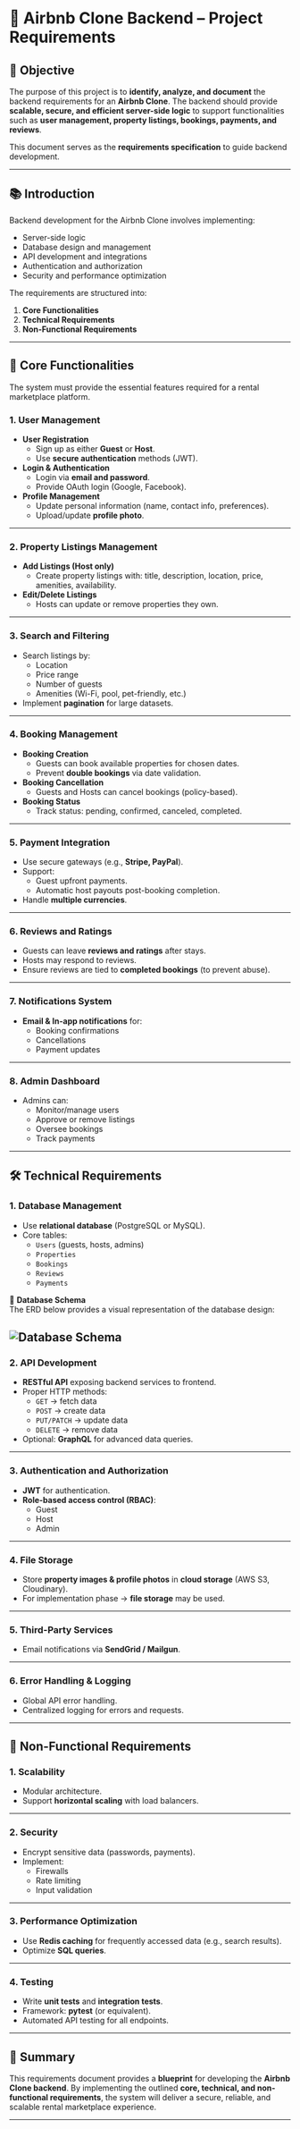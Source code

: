 # 🏡 Airbnb Clone Backend – Project Requirements

## 🎯 Objective
The purpose of this project is to **identify, analyze, and document** the backend requirements for an **Airbnb Clone**. The backend should provide **scalable, secure, and efficient server-side logic** to support functionalities such as **user management, property listings, bookings, payments, and reviews**.

This document serves as the **requirements specification** to guide backend development.

---

## 📚 Introduction
Backend development for the Airbnb Clone involves implementing:
- Server-side logic
- Database design and management
- API development and integrations
- Authentication and authorization
- Security and performance optimization

The requirements are structured into:
1. **Core Functionalities**
2. **Technical Requirements**
3. **Non-Functional Requirements**

---

## 🔑 Core Functionalities
The system must provide the essential features required for a rental marketplace platform.

### 1. User Management
- **User Registration**
  - Sign up as either **Guest** or **Host**.
  - Use **secure authentication** methods (JWT).
- **Login & Authentication**
  - Login via **email and password**.
  - Provide OAuth login (Google, Facebook).
- **Profile Management**
  - Update personal information (name, contact info, preferences).
  - Upload/update **profile photo**.

---

### 2. Property Listings Management
- **Add Listings (Host only)**
  - Create property listings with: title, description, location, price, amenities, availability.
- **Edit/Delete Listings**
  - Hosts can update or remove properties they own.

---

### 3. Search and Filtering
- Search listings by:
  - Location
  - Price range
  - Number of guests
  - Amenities (Wi-Fi, pool, pet-friendly, etc.)
- Implement **pagination** for large datasets.

---

### 4. Booking Management
- **Booking Creation**
  - Guests can book available properties for chosen dates.
  - Prevent **double bookings** via date validation.
- **Booking Cancellation**
  - Guests and Hosts can cancel bookings (policy-based).
- **Booking Status**
  - Track status: pending, confirmed, canceled, completed.

---

### 5. Payment Integration
- Use secure gateways (e.g., **Stripe, PayPal**).
- Support:
  - Guest upfront payments.
  - Automatic host payouts post-booking completion.
- Handle **multiple currencies**.

---

### 6. Reviews and Ratings
- Guests can leave **reviews and ratings** after stays.
- Hosts may respond to reviews.
- Ensure reviews are tied to **completed bookings** (to prevent abuse).

---

### 7. Notifications System
- **Email & In-app notifications** for:
  - Booking confirmations
  - Cancellations
  - Payment updates

---

### 8. Admin Dashboard
- Admins can:
  - Monitor/manage users
  - Approve or remove listings
  - Oversee bookings
  - Track payments

---

## 🛠️ Technical Requirements

### 1. Database Management
- Use **relational database** (PostgreSQL or MySQL).
- Core tables:
  - `Users` (guests, hosts, admins)
  - `Properties`
  - `Bookings`
  - `Reviews`
  - `Payments`

📌 **Database Schema**  
The ERD below provides a visual representation of the database design:

![Database Schema](./Database%20FlowChart.drawio.png)
---

### 2. API Development
- **RESTful API** exposing backend services to frontend.
- Proper HTTP methods:
  - `GET` → fetch data
  - `POST` → create data
  - `PUT/PATCH` → update data
  - `DELETE` → remove data
- Optional: **GraphQL** for advanced data queries.

---

### 3. Authentication and Authorization
- **JWT** for authentication.
- **Role-based access control (RBAC)**:
  - Guest
  - Host
  - Admin

---

### 4. File Storage
- Store **property images & profile photos** in **cloud storage** (AWS S3, Cloudinary).
- For implementation phase → **file storage** may be used.

---

### 5. Third-Party Services
- Email notifications via **SendGrid / Mailgun**.

---

### 6. Error Handling & Logging
- Global API error handling.
- Centralized logging for errors and requests.

---

## 🚀 Non-Functional Requirements

### 1. Scalability
- Modular architecture.
- Support **horizontal scaling** with load balancers.

---

### 2. Security
- Encrypt sensitive data (passwords, payments).
- Implement:
  - Firewalls
  - Rate limiting
  - Input validation

---

### 3. Performance Optimization
- Use **Redis caching** for frequently accessed data (e.g., search results).
- Optimize **SQL queries**.

---

### 4. Testing
- Write **unit tests** and **integration tests**.
- Framework: **pytest** (or equivalent).
- Automated API testing for all endpoints.

---

## 📌 Summary
This requirements document provides a **blueprint** for developing the **Airbnb Clone backend**. By implementing the outlined **core, technical, and non-functional requirements**, the system will deliver a secure, reliable, and scalable rental marketplace experience.

---
